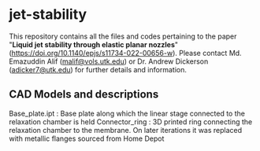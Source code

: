 # jet-stability
This repository contains all the files and codes pertaining to the paper "**Liquid jet stability through elastic planar nozzles**" (https://doi.org/10.1140/epjs/s11734-022-00656-w). Please contact Md. Emazuddin Alif (malif@vols.utk.edu) or Dr. Andrew Dickerson (adicker7@utk.edu) for further details and information.

## CAD Models and descriptions
Base_plate.ipt : Base plate along which the linear stage connected to the relaxation chamber is held
Connector_ring : 3D printed ring connecting the relaxation chamber to the membrane. On later iterations it was replaced with metallic flanges sourced from Home Depot


